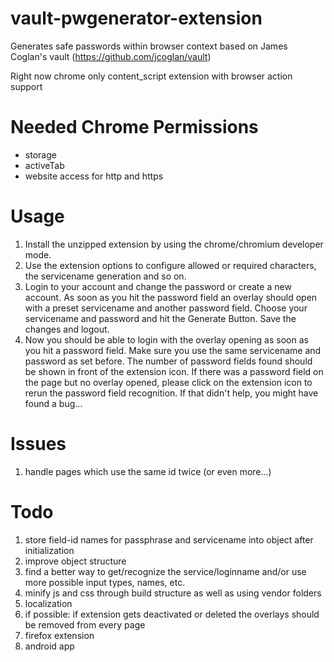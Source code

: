 vault-pwgenerator-extension
===========================

Generates safe passwords within browser context based on James Coglan's vault (https://github.com/jcoglan/vault)

Right now chrome only content_script extension with browser action support

Needed Chrome Permissions
=========================
* storage
* activeTab
* website access for http and https

Usage
=====
1. Install the unzipped extension by using the chrome/chromium developer mode.
2. Use the extension options to configure allowed or required characters, the servicename generation and so on.
3. Login to your account and change the password or create a new account. As soon as you hit the password field an overlay should open with a preset servicename and another password field. Choose your servicename and password and hit the Generate Button. Save the changes and logout. 
4. Now you should be able to login with the overlay opening as soon as you hit a password field. Make sure you use the same servicename and password as set before. The number of password fields found should be shown in front of the extension icon. If there was a password field on the page but no overlay opened, please click on the extension icon to rerun the password field recognition. If that didn't help, you might have found a bug... 


Issues
=======
1. handle pages which use the same id twice (or even more...)

Todo
======
1. store field-id names for passphrase and servicename into object after initialization
2. improve object structure
3. find a better way to get/recognize the service/loginname and/or use more possible input types, names, etc.
4. minify js and css through build structure as well as using vendor folders
5. localization
6. if possible: if extension gets deactivated or deleted the overlays should be removed from every page
7. firefox extension
8. android app
